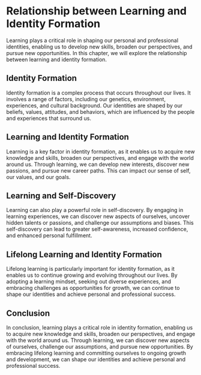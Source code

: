 Relationship between Learning and Identity Formation
=============================================================================================================

Learning plays a critical role in shaping our personal and professional identities, enabling us to develop new skills, broaden our perspectives, and pursue new opportunities. In this chapter, we will explore the relationship between learning and identity formation.

Identity Formation
------------------

Identity formation is a complex process that occurs throughout our lives. It involves a range of factors, including our genetics, environment, experiences, and cultural background. Our identities are shaped by our beliefs, values, attitudes, and behaviors, which are influenced by the people and experiences that surround us.

Learning and Identity Formation
-------------------------------

Learning is a key factor in identity formation, as it enables us to acquire new knowledge and skills, broaden our perspectives, and engage with the world around us. Through learning, we can develop new interests, discover new passions, and pursue new career paths. This can impact our sense of self, our values, and our goals.

Learning and Self-Discovery
---------------------------

Learning can also play a powerful role in self-discovery. By engaging in learning experiences, we can discover new aspects of ourselves, uncover hidden talents or passions, and challenge our assumptions and biases. This self-discovery can lead to greater self-awareness, increased confidence, and enhanced personal fulfillment.

Lifelong Learning and Identity Formation
----------------------------------------

Lifelong learning is particularly important for identity formation, as it enables us to continue growing and evolving throughout our lives. By adopting a learning mindset, seeking out diverse experiences, and embracing challenges as opportunities for growth, we can continue to shape our identities and achieve personal and professional success.

Conclusion
----------

In conclusion, learning plays a critical role in identity formation, enabling us to acquire new knowledge and skills, broaden our perspectives, and engage with the world around us. Through learning, we can discover new aspects of ourselves, challenge our assumptions, and pursue new opportunities. By embracing lifelong learning and committing ourselves to ongoing growth and development, we can shape our identities and achieve personal and professional success.
